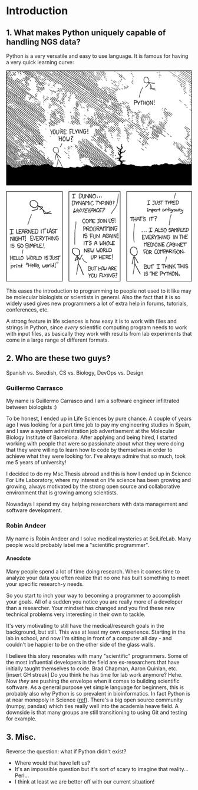 # Introduction

## 1. What makes Python uniquely capable of handling NGS data?

Python is a very versatile and easy to use language. It is famous for having a very
quick learning curve:

![Python XKCD](/assets/python.png?raw=True)

This eases the introduction to programming to people not used to it like may be
molecular biologists or scientists in general. Also the fact that it is so widely
used gives new programmers a lot of extra help in forums, tutorials, conferences, etc.

A strong feature in life sciences is how easy it is to work with files and strings in
Python, since _every_ scientific computing program needs to work with input files, as
basically they work with results from lab experiments that come in a large range of
different formats.

## 2. Who are these two guys?
Spanish vs. Swedish, CS vs. Biology, DevOps vs. Design

### Guillermo Carrasco
My name is Guillermo Carrasco and I am a software engineer infiltrated between biologists :)

To be honest, I ended up in Life Sciences by pure chance. A couple of years ago I was
looking for a part time job to pay my engineering studies in Spain, and I saw a system
administration job advertisement at the Molecular Biology Institute of Barcelona. After
applying and being hired, I started working with people that were so passionate
about what they were doing that they were willing to learn how to code by themselves
in order to achieve what they were looking for. I've always admire that so much, took
me 5 years of university!

I decided to do my Msc.Thesis abroad and this is how I ended up in Science For Life
Laboratory, where my interest on life science has been growing and growing, always
motivated by the strong open source and collaborative environment that is
growing among scientists.

Nowadays I spend my day helping researchers with data management and software development.

### Robin Andeer
My name is Robin Andeer and I solve medical mysteries at SciLifeLab. Many people would probably label me a "scientific programmer".

#### Anecdote
Many people spend a lot of time doing research. When it comes time to analyze your data you often realize that no one has built something to meet your specific research-y needs.

So you start to inch your way to becoming a programmer to accomplish your goals. All of a sudden you notice you are really more of a developer than a researcher. Your mindset has changed and you find these new technical problems very interesting in their own to tackle.

It's very motivating to still have the medical/research goals in the background, but still. This was at least my own experience. Starting in the lab in school, and now I'm sitting in front of a computer all day - and couldn't be happier to be on the other side of the glass walls.

I believe this story resonates with many "scientific" programmers. Some of the most influential developers in the field are ex-researchers that have initially taught themselves to code. Brad Chapman, Aaron Quinlan, etc. [insert GH streak] Do you think he has time for lab work anymore? Hehe. Now *they* are pushing the envelope when it comes to building scientific software. As a general purpose yet simple language for beginners, this is probably also why Python is so prevalent in bioinformatics. In fact Python is at near monopoly in Science ([ref][monopoly]). There's a big open source community (numpy, pandas) which ties really well into the academia heave field. A downside is that many groups are still transitioning to using Git and testing for example.

## 3. Misc.
Reverse the question: what if Python didn't exist?
  - Where would that have left us?
  - It's an impossible question but it's sort of scary to imagine that reality... Perl...
  - I think at least we are better off with our current situation!


[monopoly]: http://news.kynosarges.org/2015/04/05/programming-languages-in-2014/
